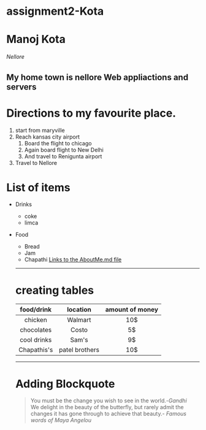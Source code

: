 # assignment2-Kota
# Manoj Kota
###### Nellore
My home town is nellore
**Web appliactions and servers**
----
# Directions to my favourite place.
1. start from maryville
2. Reach kansas city airport
    1. Board the flight to chicago
    2. Again board flight to New Delhi
    3. And travel to Renigunta airport
3. Travel to Nellore 
# List of items

* Drinks
  * coke
  * limca
* Food
   * Bread
   * Jam
   * Chapathi
   [Links to the AboutMe.md file](https://github.com/manojkota3363/AboutMe.git)
     

    ---

    # creating tables 
    |food/drink |location|amount of money |
    |:----------:|:------:|:--------------:|
    | chicken|Walmart|10$|
    | chocolates| Costo|5$|
    | cool drinks| Sam's|9$|
    |Chapathis's|patel brothers|10$|


    ---
      
    # Adding Blockquote 
    > You must be the change you wish to see in the world.-*Gandhi*<br>
    >We delight in the beauty of the butterfly, but rarely admit the changes it has gone through to achieve that beauty.-
*Famous words of Maya Angelou*